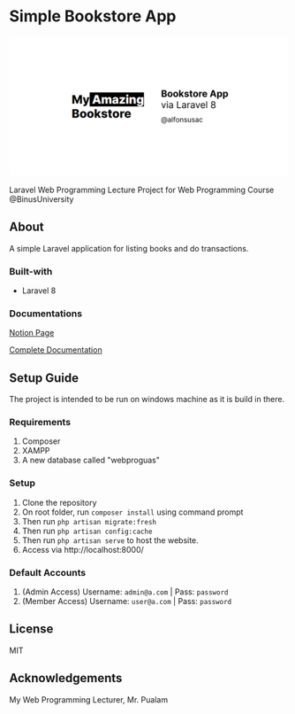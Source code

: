 # Simple Bookstore App

![Cover](https://github.com/alfonsusac/bookstore/blob/master/cover.png)

Laravel Web Programming Lecture Project for Web Programming Course @BinusUniversity 

## About

A simple Laravel application for listing books and do transactions.

### Built-with

- Laravel 8

### Documentations

[Notion Page](https://alfonsusardani.notion.site/Simple-Bookstore-Website-82f604a268d8457a9228052fce16ef01)

[Complete Documentation](https://github.com/alfonsusac/bookstore/raw/master/Documentation.pdf)

## Setup Guide

The project is intended to be run on windows machine as it is build in there.

### Requirements

1. Composer
2. XAMPP
3. A new database called "webproguas"

### Setup

1. Clone the repository
2. On root folder, run `composer install` using command prompt
3. Then run `php artisan migrate:fresh`
4. Then run `php artisan config:cache`
5. Then run `php artisan serve` to host the website.
6. Access via http://localhost:8000/

### Default Accounts

1. (Admin Access) Username: `admin@a.com` | Pass: `password`
2. (Member Access) Username: `user@a.com` | Pass: `password`

## License

MIT

## Acknowledgements

My Web Programming Lecturer, Mr. Pualam


